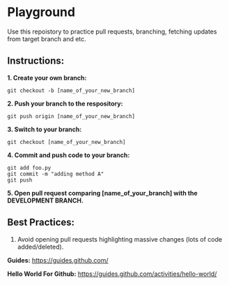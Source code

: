 # Playground

Use this repoistory to practice pull requests, branching, fetching updates from target branch and etc.

## Instructions:

**1. Create your own branch:**
```
git checkout -b [name_of_your_new_branch]
```
**2. Push your branch to the respository:**
```
git push origin [name_of_your_new_branch]
```
**3. Switch to your branch:**
```
git checkout [name_of_your_new_branch]
```
**4. Commit and push code to your branch:**
```
git add foo.py
git commit -m "adding method A"
git push
```
**5. Open pull request comparing [name_of_your_branch] with the DEVELOPMENT BRANCH.**

## Best Practices:

1. Avoid opening pull requests highlighting massive changes (lots of code added/deleted).

**Guides:** https://guides.github.com/

**Hello World For Github:** https://guides.github.com/activities/hello-world/
